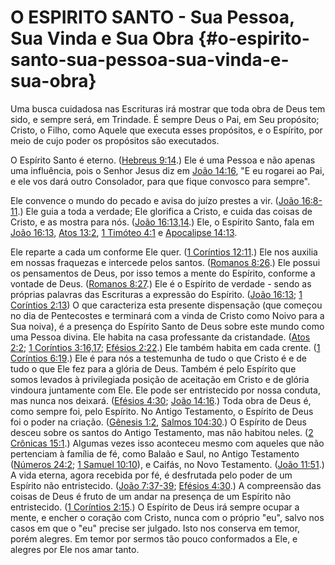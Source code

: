 # O ESPIRITO SANTO - Sua Pessoa, Sua Vinda e Sua Obra {#o-espirito-santo-sua-pessoa-sua-vinda-e-sua-obra}

Uma busca cuidadosa nas Escrituras irá mostrar que toda obra de Deus tem sido, e sempre será, em Trindade. É sempre Deus o Pai, em Seu propósito; Cristo, o Filho, como Aquele que executa esses propósitos, e o Espírito, por meio de cujo poder os propósitos são executados.

O Espírito Santo é eterno. ([Hebreus 9:14](http://bibliaonline.com.br/acf/hb/9/14).) Ele é uma Pessoa e não apenas uma influência, pois o Senhor Jesus diz em [João 14:16](http://bibliaonline.com.br/acf/jo/14/16), &quot;E eu rogarei ao Pai, e ele vos dará outro Consolador, para que fique convosco para sempre&quot;.

Ele convence o mundo do pecado e avisa do juízo prestes a vir. ([João 16:8-11](http://bibliaonline.com.br/acf/jo/16/8-11).) Ele guia a toda a verdade; Ele glorifica a Cristo, e cuida das coisas de Cristo, e as mostra para nós. ([João 16:13,14](http://bibliaonline.com.br/acf/jo/16/13,14).) Ele, o Espírito Santo, fala em [João 16:13](http://bibliaonline.com.br/acf/jo/16/13), [Atos 13:2](http://bibliaonline.com.br/acf/atos/13/2), [1 Timóteo 4:1](http://bibliaonline.com.br/acf/1tm/4/1) e [Apocalipse 14:13](http://bibliaonline.com.br/acf/ap/14/13).

Ele reparte a cada um conforme Ele quer. ([1 Coríntios 12:11](http://bibliaonline.com.br/acf/1co/12/11).) Ele nos auxilia em nossas fraquezas e intercede pelos santos. ([Romanos 8:26](http://bibliaonline.com.br/acf/rm/8/26).) Ele possui os pensamentos de Deus, por isso temos a mente do Espírito, conforme a vontade de Deus. ([Romanos 8:27](http://bibliaonline.com.br/acf/rm/8/27).) Ele é o Espírito de verdade - sendo as próprias palavras das Escrituras a expressão do Espírito. ([João 16:13](http://bibliaonline.com.br/acf/jo/16/13); [1 Coríntios 2:13](http://bibliaonline.com.br/acf/1co/2/13)) O que caracteriza esta presente dispensação (que começou no dia de Pentecostes e terminará com a vinda de Cristo como Noivo para a Sua noiva), é a presença do Espírito Santo de Deus sobre este mundo como uma Pessoa divina. Ele habita na casa professante da cristandade. ([Atos 2:2](http://bibliaonline.com.br/acf/atos/2/2); [1 Coríntios 3:16,17](http://bibliaonline.com.br/acf/1co/3/16,17); [Efésios 2:22](http://bibliaonline.com.br/acf/ef/2/22).) Ele também habita em cada crente. ([1 Coríntios 6:19](http://bibliaonline.com.br/acf/1co/6/19).) Ele é para nós a testemunha de tudo o que Cristo é e de tudo o que Ele fez para a glória de Deus. Também é pelo Espírito que somos levados à privilegiada posição de aceitação em Cristo e de glória vindoura juntamente com Ele. Ele pode ser entristecido por nossa conduta, mas nunca nos deixará. ([Efésios 4:30](http://bibliaonline.com.br/acf/ef/4/30); [João 14:16](http://bibliaonline.com.br/acf/jo/14/16).) Toda obra de Deus é, como sempre foi, pelo Espírito. No Antigo Testamento, o Espírito de Deus foi o poder na criação. ([Gênesis 1:2](http://bibliaonline.com.br/acf/gn/1/2), [Salmos 104:30](http://bibliaonline.com.br/acf/sl/104/30).) O Espírito de Deus desceu sobre os santos do Antigo Testamento, mas não habitou neles. ([2 Crônicas 15:1](http://bibliaonline.com.br/acf/2cr/15/1).) Algumas vezes isso aconteceu mesmo com aqueles que não pertenciam à família de fé, como Balaão e Saul, no Antigo Testamento ([Números 24:2](http://bibliaonline.com.br/acf/nm/24/2); [1 Samuel 10:10](http://bibliaonline.com.br/acf/1sm/10/10)), e Caifás, no Novo Testamento. ([João 11:51](http://bibliaonline.com.br/acf/jo/11/51).) A vida eterna, agora recebida por fé, é desfrutada pelo poder de um Espírito não entristecido. ([João 7:37-39](http://bibliaonline.com.br/acf/jo/7/37-39); [Efésios 4:30](http://bibliaonline.com.br/acf/ef/4/30).) A compreensão das coisas de Deus é fruto de um andar na presença de um Espírito não entristecido. ([1 Coríntios 2:15](http://bibliaonline.com.br/acf/1co/2/15).) O Espírito de Deus irá sempre ocupar a mente, e encher o coração com Cristo, nunca com o próprio &quot;eu&quot;, salvo nos casos em que o &quot;eu&quot; precise ser julgado. Isto nos conserva em temor, porém alegres. Em temor por sermos tão pouco conformados a Ele, e alegres por Ele nos amar tanto.
